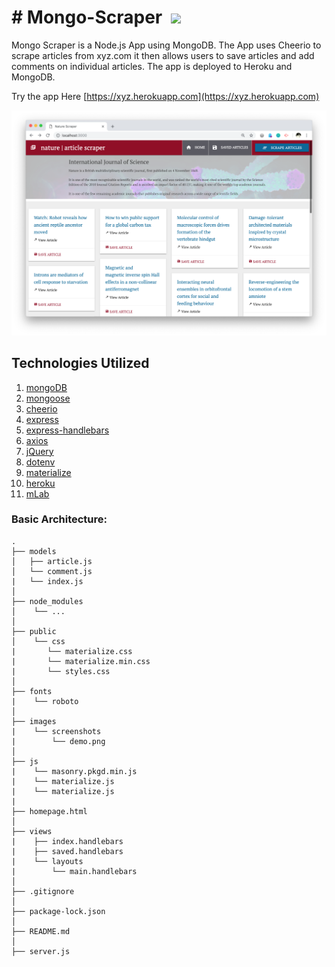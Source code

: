 # &#35; Mongo-Scraper&nbsp;&nbsp;<img src="https://img.icons8.com/color/48/000000/uk-news.png">

Mongo Scraper is a Node.js App using MongoDB. The App uses Cheerio to scrape articles from xyz.com it then allows users to save articles and add comments on individual articles. The app is deployed to Heroku and MongoDB.

Try the app Here [https://xyz.herokuapp.com](https://xyz.herokuapp.com)

![Mongo News Scraper Screenshot](/public/images/screenshots/demo.png)

## Technologies Utilized

01. [mongoDB](https://www.mongodb.com)
02. [mongoose](https://www.npmjs.com/package/mongoose)
03. [cheerio](https://www.npmjs.com/package/cheerio)
04. [express](https://www.npmjs.com/package/express)
05. [express-handlebars](https://www.npmjs.com/package/express-handlebars)
06. [axios](https://www.npmjs.com/package/axios)
07. [jQuery](https://jquery.com)
08. [dotenv](https://www.npmjs.com/package/dotenv)
09. [materialize](http://materializecss.com)
10. [heroku](https://www.heroku.com)
11. [mLab](https://mlab.com)
### Basic Architecture:
```
.
├── models
│   ├── article.js
│   └── comment.js
|   └── index.js
│ 
├── node_modules
│    └── ...
│
├── public
│    └── css
|       └── materialize.css
|       └── materialize.min.css
|       └── styles.css
│ 
├── fonts
|    └── roboto
│ 
├── images
|    └── screenshots
|        └── demo.png
│ 
├── js
|    └── masonry.pkgd.min.js
|    └── materialize.js
|    └── materialize.js
|
├── homepage.html
│
├── views
|    ├── index.handlebars
|    ├── saved.handlebars
|    └── layouts
|        └── main.handlebars
│ 
├── .gitignore
│ 
├── package-lock.json
│
├── README.md
│   
├── server.js

```
